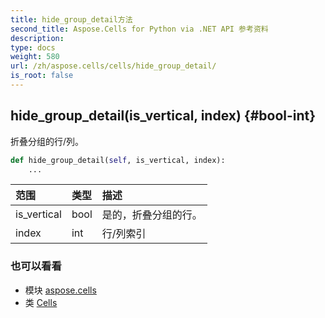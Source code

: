 ```yaml
---
title: hide_group_detail方法
second_title: Aspose.Cells for Python via .NET API 参考资料
description:
type: docs
weight: 580
url: /zh/aspose.cells/cells/hide_group_detail/
is_root: false
---
```

##  hide_group_detail(is_vertical, index) {#bool-int}
折叠分组的行/列。



```python
def hide_group_detail(self, is_vertical, index):
    ...
```


|范围|类型|描述|
| :- | :- | :- |
| is_vertical | bool |是的，折叠分组的行。|
| index | int |行/列索引|



### 也可以看看
* 模块 [aspose.cells](../../)
* 类 [Cells](/cells/python-net/zh/aspose.cells/cells)
